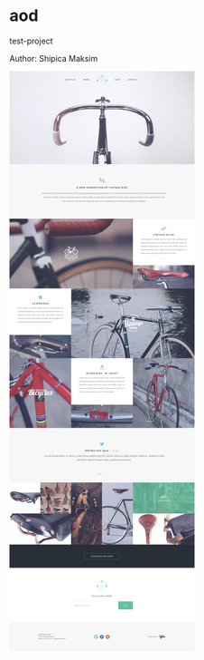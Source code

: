 # aod
test-project


<p>
	Author: Shipica Maksim
</p>
<p>
	<img src="img/YEBO_Bicycle_Theme.jpg" alt="AOD">
</p>


